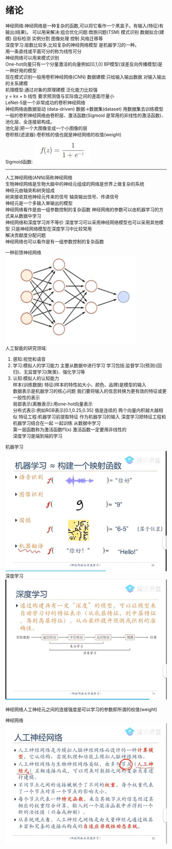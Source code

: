 # 绪论
神经网络:神经网络是一种复杂的函数,可以将它看作一个黑盒子。有输入(特征)有输出(结果)。
可以用来解决:组合优化问题:商旅问题(TSM)  模式识别 数据拟合(建模) 目标检测 实例分割 图像处理 控制 风格迁移等  
深度学习:层数比较多,比较复杂的神经网络模型 是机器学习的一种。  
用一条直线或平面可分的称为线性可分  
神经网络可以用来模式识别  
One-hot向量只有一个分量激活的向量例如[0,1,0]
BP模型(误差反向传播模型)是一种好用的模型  
现在模式识别一般用卷积神经网络(CNN)
数据建模:只给输入输出数据 对输入输出的关系建模  
机理模型:通过对象的原理建模 泛化能力比较强  
y = kx + b 线性 要求预测值与实际值之间的差距尽量小  
LeNet-5是一个非常成功的卷积神经网络  
神经网络由数据驱动 (data-driven) 数据->数据集(dataset) 用数据集去训练模型  
一般的卷积神经网络由卷积层、激活函数(Sigmoid 是常用的非线性的激活函数)、池化层、全连接层构成。  
池化层:把一个大图像变成一个小图像的层  
卷积核(滤波器):卷积核的值也就是神经网络的权值(weight)  
Sigmoid函数: ![](p1.jpg)

---
人工神经网络(ANN)简称神经网络   
生物神经网络是生物大脑中的神经元组成的网络是世界上做复杂的系统  
神经元由轴突和树突组成  
树突接收其他神经元传来的信号 轴突输出信号、传递信号  
神经元是一个多输入单输出的模型  
神经网络看作是由一组参数控制的复杂函数 神经网络的参数可以由机器学习的方式来从数据中学习  
神经网络和深度学习并不等价 深度学习可以采用神经网络模型也可以采用其他模型 只是神经网络模型在深度学习中比较常用  
解决贡献度分配问题  
神经网络也可以看作是有一组参数控制的复杂函数

一种前馈神经网络![](p2.jpg)  
人工智能的研究领域:  
1. 感知:视觉和语音
2. 学习:模拟人的学习能力 主要从数据中进行学习 学习包括:监督学习(预测)(回归)、无监督学习(聚类)、强化学习等 
3. 认知:模拟人的认知能力  
样本(训练数据) 特征(样本的特性如大小、颜色、品牌)是模型的输入  
数据表示是机器学习的核心问题 我们要将输入的信息转换为更有效的特征或更一般性的表示  
局部表示(离散表示):用one-hot向量表示  
分布式表示:例如RGB表示[0.1,0.25,0.35] 值是连续的 两个向量内积越大越相似 
特征工程:机器学习前提取特征 作为机器学习的输入
深度学习把特征工程和机器学习结合在一起 一起训练 从数据中学习  
第一层函数称为激活函数f1(x) 激活函数一定要用非线性的  
深度学习是端到端的学习  

机器学习 ![](p3.jpg)  
深度学习 ![](p4.jpg)  

神经网络人工神经元之间的连接强度是可以学习的参数即所谓的权值(weight)  

神经网络 ![](p5.jpg)